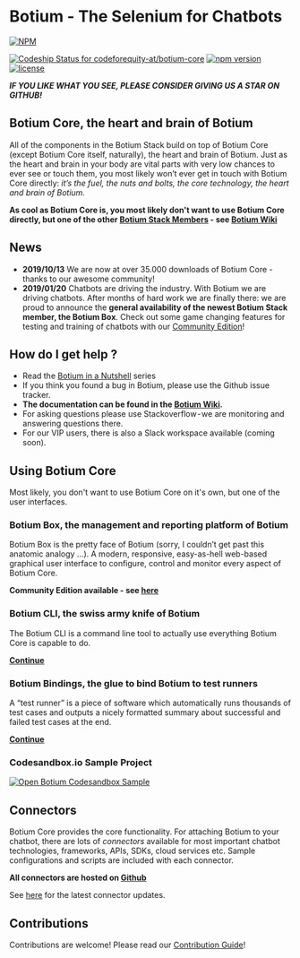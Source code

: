 # Botium - The Selenium for Chatbots

[![NPM](https://nodei.co/npm/botium-core.png?downloads=true&downloadRank=true&stars=true)](https://nodei.co/npm/testmybot/)

[ ![Codeship Status for codeforequity-at/botium-core](https://app.codeship.com/projects/0389ad40-cecc-0135-2ddc-161d5c3cc5fd/status?branch=master)](https://app.codeship.com/projects/262204)
[![npm version](https://badge.fury.io/js/botium-core.svg)](https://badge.fury.io/js/testmybot)
[![license](https://img.shields.io/github/license/mashape/apistatus.svg)]()

**_IF YOU LIKE WHAT YOU SEE, PLEASE CONSIDER GIVING US A STAR ON GITHUB!_**

## Botium Core, the heart and brain of Botium
All of the components in the Botium Stack build on top of Botium Core (except Botium Core itself, naturally), the heart and brain of Botium. Just as the heart and brain in your body are vital parts with very low chances to ever see or touch them, you most likely won’t ever get in touch with Botium Core directly: _it’s the fuel, the nuts and bolts, the core technology, the heart and brain of Botium._

**As cool as Botium Core is, you most likely don't want to use Botium Core directly, but one of the other [Botium Stack Members](https://botium.atlassian.net/wiki/spaces/BOTIUM/pages/294956/Botium+Stack) - see [Botium Wiki](https://botium.atlassian.net/wiki/spaces/BOTIUM/pages/294956/Botium+Stack)**


## News

* __2019/10/13__ We are now at over 35.000 downloads of Botium Core - thanks to our awesome community!
* __2019/01/20__ Chatbots are driving the industry. With Botium we are driving chatbots. After months of hard work we are finally there: we are proud to announce the __general availability of the newest Botium Stack member, the Botium Box__. Check out some game changing features for testing and training of chatbots with our [Community Edition](https://medium.com/@floriantreml/chatbot-testing-done-right-botium-box-available-now-550e40d3bdd0)!

## How do I get help ?

* Read the [Botium in a Nutshell](https://medium.com/@floriantreml/botium-in-a-nutshell-part-1-overview-f8d0ceaf8fb4) series
* If you think you found a bug in Botium, please use the Github issue tracker.
* **The documentation can be found in the [Botium Wiki](https://botium.atlassian.net/wiki/spaces/BOTIUM/overview).**
* For asking questions please use Stackoverflow - we are monitoring and answering questions there.
* For our VIP users, there is also a Slack workspace available (coming soon).

## Using Botium Core

Most likely, you don't want to use Botium Core on it's own, but one of the user interfaces.

### Botium Box, the management and reporting platform of Botium
Botium Box is the pretty face of Botium (sorry, I couldn’t get past this anatomic analogy …). A modern, responsive, easy-as-hell web-based graphical user interface to configure, control and monitor every aspect of Botium Core.

**Community Edition available - see [here](https://www.botium.at)**

### Botium CLI, the swiss army knife of Botium
The Botium CLI is a command line tool to actually use everything Botium Core is capable to do.

**[Continue](https://github.com/codeforequity-at/botium-cli)**

### Botium Bindings, the glue to bind Botium to test runners
A “test runner” is a piece of software which automatically runs thousands of test cases and outputs a nicely formatted summary about successful and failed test cases at the end.

**[Continue](https://github.com/codeforequity-at/botium-bindings)**

### Codesandbox.io Sample Project

[![Open Botium Codesandbox Sample](https://codesandbox.io/static/img/play-codesandbox.svg)](https://codesandbox.io/s/github/codeforequity-at/botium-codesandbox-sample/tree/master/?module=%2FREADME.md)

## Connectors
Botium Core provides the core functionality. For attaching Botium to your chatbot, there are lots of _connectors_ available for most important chatbot technologies, frameworks, APIs, SDKs, cloud services etc. Sample configurations and scripts are included with each connector.

**All connectors are hosted on [Github](https://github.com/codeforequity-at?tab=repositories&q=botium-connector)**

See [here](https://botium.atlassian.net/wiki/spaces/BOTIUM/pages/360553/Botium+Connectors) for the latest connector updates.

## Contributions
Contributions are welcome! Please read our [Contribution Guide](https://github.com/codeforequity-at/botium-core/blob/master/CONTRIBUTING.md)!
